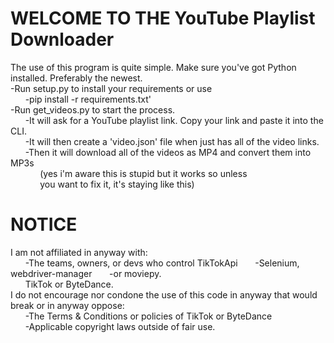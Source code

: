 <!-- Simple README about what order to use the software it and how to modify it -->
<!-- For a new header start the line with a (#) symbol -->
<!-- For a new paragraph press (Enter) twice -->
<!-- For a new line press (Space) twice followed by (Enter) once-->

# WELCOME TO THE YouTube Playlist Downloader

The use of this program is quite simple. Make sure you've got Python installed. Preferably the newest.  
-Run setup.py to install your requirements or use  
&nbsp;&nbsp;&nbsp;&nbsp;&nbsp;&nbsp;-pip install -r requirements.txt'  
-Run get_videos.py to start the process.  
&nbsp;&nbsp;&nbsp;&nbsp;&nbsp;&nbsp;-It will ask for a YouTube playlist link. Copy your link and paste it into the CLI.  
&nbsp;&nbsp;&nbsp;&nbsp;&nbsp;&nbsp;-It will then create a 'video.json' file when just has all of the video links.  
&nbsp;&nbsp;&nbsp;&nbsp;&nbsp;&nbsp;-Then it will download all of the videos as MP4 and convert them into MP3s  
&nbsp;&nbsp;&nbsp;&nbsp;&nbsp;&nbsp;&nbsp;&nbsp;&nbsp;&nbsp;&nbsp;&nbsp;(yes i'm aware this is stupid but it works so unless  
&nbsp;&nbsp;&nbsp;&nbsp;&nbsp;&nbsp;&nbsp;&nbsp;&nbsp;&nbsp;&nbsp;&nbsp;you want to fix it, it's staying like this)


# NOTICE

I am not affiliated in anyway with:  
&nbsp;&nbsp;&nbsp;&nbsp;&nbsp;&nbsp;-The teams, owners, or devs who control TikTokApi
&nbsp;&nbsp;&nbsp;&nbsp;&nbsp;&nbsp;-Selenium, webdriver-manager
&nbsp;&nbsp;&nbsp;&nbsp;&nbsp;&nbsp;-or moviepy.  
&nbsp;&nbsp;&nbsp;&nbsp;&nbsp;&nbsp;TikTok or ByteDance.  
I do not encourage nor condone the use of this code in anyway that would break or in anyway oppose:  
&nbsp;&nbsp;&nbsp;&nbsp;&nbsp;&nbsp;-The Terms & Conditions or policies of TikTok or ByteDance  
&nbsp;&nbsp;&nbsp;&nbsp;&nbsp;&nbsp;-Applicable copyright laws outside of fair use.

